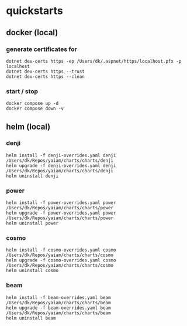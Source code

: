 # quickstarts

## docker (local)

### generate certificates for 
```
dotnet dev-certs https -ep /Users/dk/.aspnet/https/localhost.pfx -p localhost
dotnet dev-certs https --trust
dotnet dev-certs https --clean
```

### start / stop
```
docker compose up -d
docker compose down -v
```

## helm (local)

### denji
```
helm install -f denji-overrides.yaml denji /Users/dk/Repos/yaiam/charts/charts/denji
helm upgrade -f denji-overrides.yaml denji /Users/dk/Repos/yaiam/charts/charts/denji
helm uninstall denji
```

### power
```
helm install -f power-overrides.yaml power /Users/dk/Repos/yaiam/charts/charts/power
helm upgrade -f power-overrides.yaml power /Users/dk/Repos/yaiam/charts/charts/power
helm uninstall power
```

### cosmo
```
helm install -f cosmo-overrides.yaml cosmo /Users/dk/Repos/yaiam/charts/charts/cosmo
helm upgrade -f cosmo-overrides.yaml cosmo /Users/dk/Repos/yaiam/charts/charts/cosmo
helm uninstall cosmo
```

### beam
```
helm install -f beam-overrides.yaml beam /Users/dk/Repos/yaiam/charts/charts/beam
helm upgrade -f beam-overrides.yaml beam /Users/dk/Repos/yaiam/charts/charts/beam
helm uninstall beam
```